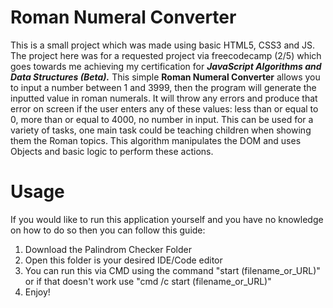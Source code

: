 # Roman Numeral Converter

This is a small project which was made using basic HTML5, CSS3 and JS.
The project here was for a requested project via freecodecamp (2/5) which goes towards me achieving my certification for 
_**JavaScript Algorithms and Data Structures (Beta).**_
This simple **Roman Numeral Converter** allows you to input a number between 1 and 3999, then the program will generate the inputted value in roman numerals. It will throw
any errors and produce that error on screen if the user enters any of these values: less than or equal to 0, more than or equal to 4000, no number in input. This can be used for a 
variety of tasks, one main task could be teaching children when showing them the Roman topics. This algorithm manipulates the DOM and uses Objects and basic logic to perform
these actions.

# Usage 
If you would like to run this application yourself and you have no knowledge on how to do so then you can follow this guide:

1. Download the Palindrom Checker Folder
2. Open this folder is your desired IDE/Code editor
3. You can run this via CMD using the command "start (filename_or_URL)" or if that doesn't work use "cmd /c start (filename_or_URL)"
4. Enjoy!